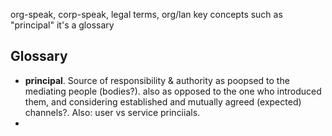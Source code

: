 org-speak, corp-speak, legal terms, org/lan key concepts
such as "principal"
it's a glossary

## Glossary
* **principal**. Source of responsibility & authority as poopsed to the mediating people (bodies?). also as opposed to the one who introduced them, and considering established and mutually agreed (expected) channels?. Also: user vs service princiials. 
* 
